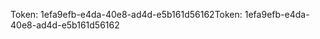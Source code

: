 <span data-ttu-id="d5d6f-101">Token: 1efa9efb-e4da-40e8-ad4d-e5b161d56162</span><span class="sxs-lookup"><span data-stu-id="d5d6f-101">Token: 1efa9efb-e4da-40e8-ad4d-e5b161d56162</span></span>